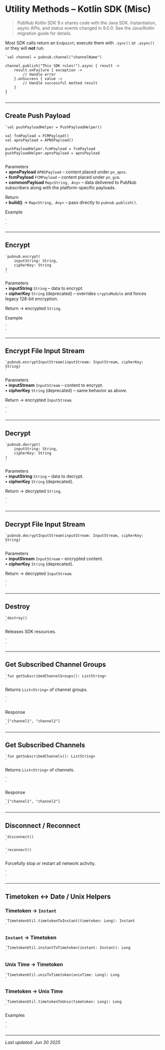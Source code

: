 # Utility Methods – Kotlin SDK (Misc)

> PubNub Kotlin SDK 9.x shares code with the Java SDK. Instantiation, async APIs, and status events changed in 9.0.0. See the Java/Kotlin migration guide for details.

Most SDK calls return an `Endpoint`; execute them with `.sync()` or `.async()` or they will **not** run.

```
`val channel = pubnub.channel("channelName")  
  
channel.publish("This SDK rules!").async { result ->  
    result.onFailure { exception ->  
        // Handle error  
    }.onSuccess { value ->  
        // Handle successful method result  
    }  
}  
`
```

---

## Create Push Payload

```
`val pushPayloadHelper = PushPayloadHelper()  
  
val fcmPayload = FCMPayload()  
val apnsPayload = APNSPayload()  
  
pushPayloadHelper.fcmPayload = fcmPayload  
pushPayloadHelper.apnsPayload = apnsPayload  
`
```

Parameters  
• **apnsPayload** `APNSPayload` – content placed under `pn_apns`.  
• **fcmPayload** `FCMPayload` – content placed under `pn_gcm`.  
• **commonPayload** `Map<String, Any>` – data delivered to PubNub subscribers along with the platform-specific payloads.

Return  
• **build()** → `Map<String, Any>` – pass directly to `pubnub.publish()`.

Example

```
`  
`
```

---

## Encrypt

```
`pubnub.encrypt(  
    inputString: String,  
    cipherKey: String  
)  
`
```

Parameters  
• **inputString** `String` – data to encrypt.  
• **cipherKey** `String` (deprecated) – overrides `cryptoModule` and forces legacy 128-bit encryption.

Return → encrypted `String`.

Example

```
`  
`
```

---

## Encrypt File Input Stream

```
`pubnub.encryptInputStream(inputStream: InputStream, cipherKey: String)  
`
```

Parameters  
• **inputStream** `InputStream` – content to encrypt.  
• **cipherKey** `String` (deprecated) – same behavior as above.

Return → encrypted `InputStream`.

```
`  
`
```

---

## Decrypt

```
`pubnub.decrypt(  
    inputString: String,  
    cipherKey: String  
)  
`
```

Parameters  
• **inputString** `String` – data to decrypt.  
• **cipherKey** `String` (deprecated).

Return → decrypted `String`.

```
`  
`
```

---

## Decrypt File Input Stream

```
`pubnub.decryptInputStream(inputStream: InputStream, cipherKey: String)  
`
```

Parameters  
• **inputStream** `InputStream` – encrypted content.  
• **cipherKey** `String` (deprecated).

Return → decrypted `InputStream`.

```
`  
`
```

---

## Destroy

```
`destroy()  
`
```

Releases SDK resources.

```
`  
`
```

---

## Get Subscribed Channel Groups

```
`fun getSubscribedChannelGroups(): ListString>  
`
```

Returns `List<String>` of channel groups.

```
`  
`
```

Response

```
`["channel1", "channel2"]  
`
```

---

## Get Subscribed Channels

```
`fun getSubscribedChannels(): ListString>  
`
```

Returns `List<String>` of channels.

```
`  
`
```

Response

```
`["channel1", "channel2"]  
`
```

---

## Disconnect / Reconnect

```
`disconnect()  
`
```

```
`reconnect()  
`
```

Forcefully stop or restart all network activity.

```
`  
`
```

---

## Timetoken ↔ Date / Unix Helpers

### Timetoken → `Instant`

```
`TimetokenUtil.timetokenToInstant(timetoken: Long): Instant  
`
```

### `Instant` → Timetoken

```
`TimetokenUtil.instantToTimetoken(instant: Instant): Long  
`
```

### Unix Time → Timetoken

```
`TimetokenUtil.unixToTimetoken(unixTime: Long): Long   
`
```

### Timetoken → Unix Time

```
`TimetokenUtil.timetokenToUnix(timetoken: Long): Long   
`
```

Examples

```
`  
`
```

---

*Last updated: Jun 30 2025*